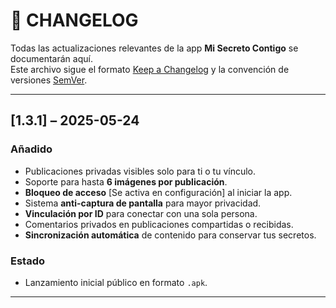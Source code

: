 # 📜 CHANGELOG

Todas las actualizaciones relevantes de la app **Mi Secreto Contigo** se documentarán aquí.  
Este archivo sigue el formato [Keep a Changelog](https://keepachangelog.com/es-ES/1.3.1/) y la convención de versiones [SemVer](https://semver.org/lang/es/).

---

## [1.3.1] – 2025-05-24

### Añadido
- Publicaciones privadas visibles solo para ti o tu vínculo.
- Soporte para hasta **6 imágenes por publicación**.
- **Bloqueo de acceso** [Se activa en configuración] al iniciar la app.
- Sistema **anti-captura de pantalla** para mayor privacidad.
- **Vinculación por ID** para conectar con una sola persona.
- Comentarios privados en publicaciones compartidas o recibidas.
- **Sincronización automática** de contenido para conservar tus secretos.

### Estado
- Lanzamiento inicial público en formato `.apk`.

---